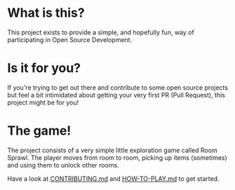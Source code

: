 # What is this?
This project exists to provide a simple, and hopefully fun, way of participating in Open Source Development.

# Is it for you?
If you're trying to get out there and contribute to some open source projects but feel a bit intimidated about getting your very first PR (Pull Request), this project might be for you!

# The game!
The project consists of a very simple little exploration game called Room Sprawl. The player moves from room to room, picking up items (sometimes) and using them to unlock other rooms. 

Have a look at [CONTRIBUTING.md](CONTRIBUTING.md) and [HOW-TO-PLAY.md](HOW-TO-PLAY.md) to get started.
